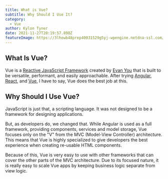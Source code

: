 ```yaml
---
title: What is Vue?
subtitle: Why Should I Use It?
category:
  - Vue
author: Kylon Tyner
date: 2021-11-27T20:19:57.898Z
featureImage: https://3lhowb48prep40031529g5yj-wpengine.netdna-ssl.com/wp-content/uploads/2019/10/logo-vuejs-min.png
---
```

## What Is Vue?

[](https://vuejs.org/)Vue is a [Reactive JavaScript Framework](https://javascript.plainenglish.io/reactive-programming-in-javascript-8373201a6618) created by [Evan You](https://twitter.com/youyuxi) that is built to be versatile, performant, and easily approachable. After trying [Angular](https://angular.io/), [React](https://reactjs.org/), and [Vue](https://v3.vuejs.org/), I have to say, Vue does the best job at this.

## Why Should I Use Vue?

JavaScript is just that, a scripting language. It was not designed to be a framework for designing applications. 

But, as developers do, we changed that. While Angular is used as a full framework, providing components, services and model storage, Vue focuses only on the "V" from the MVC (Model-View Controller) architecture. This means that Vue is highly specialized to give developers the best experience when creating re-usable HTML components.

Because of this, Vue is very easy to use with other frameworks that can cover the other parts of the MVC architecture. Due to its focused nature, it is really easy to scale Vue apps by keeping business logic separate from view logic.